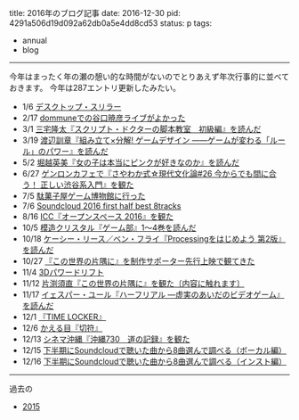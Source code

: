 title: 2016年のブログ記事
date: 2016-12-30
pid: 4291a506d19d092a62db0a5e4dd8cd53
status: p
tags:
- annual
- blog
---

今年はまったく年の瀬の憩い的な時間がないのでとりあえず年次行事的に並べておきます。
今年は287エントリ更新したみたい。

- 1/6 [デスクトップ・スリラー](/2016/01/06/201601/desktop-thriller/)
- 2/17 [dommuneでの谷口暁彦ライブがよかった](/2016/02/17/201602/dommune-hikohiko-live/)
- 3/1 [三宅隆太『スクリプト・ドクターの脚本教室　初級編』を読んだ](/2016/03/01/201603/script-doctor-s-senario-lecture-basic-class/)
- 3/19 [渡辺訓章『組み立て×分解\! ゲームデザイン ――ゲームが変わる「ルール」のパワー』を読んだ](/2016/03/19/201603/construction-and-destruction-in-game-design/)
- 5/2 [堀越英美『女の子は本当にピンクが好きなのか』を読んだ](/2016/05/02/201605/think-pink/)
- 6/27 [ゲンロンカフェで『さやわか式☆現代文化論\#26 今からでも間に合う！ 正しい渋谷系入門』を観た](/2016/06/27/201606/sayawaka-barbora-shibuya-kei/)
- 7/5 [駄菓子屋ゲーム博物館に行った](/2016/06/05/201606/dagashiya-game-museum/)
- 7/6 [Soundcloud 2016 first half best 8tracks](/2016/07/06/201607/soundcloud-2016-first-half-best-8tracks/)
- 8/16 [ICC『オープンスペース 2016』を観た](/2016/08/16/201608/open-space-2016/)
- 10/5 [模造クリスタル『ゲーム部』1〜4巻を読んだ](/2016/10/05/201610/game-bu/)
- 10/18 [ケーシー・リース／ベン・フライ『Processingをはじめよう 第2版』を読んだ](/2016/10/18/201610/getting-started-with-processing-2nd-edition/)
- 10/27 [『この世界の片隅に』を制作サポーター先行上映で観てきた](/2016/10/27/201610/in-a-corner-of-the-world-supporter-preview/)
- 11/4 [3Dパワードリフト](/2016/11/04/201611/3d-power-drift/)
- 11/12 [片渕須直『この世界の片隅に』を観た〔内容に触れます〕](/2016/11/12/201611/in-this-corner-of-the-world/)
- 11/17 [イェスパー・ユール『ハーフリアル ―虚実のあいだのビデオゲーム』を読んだ](/2016/11/17/201611/half-real/)
- 12/1 [『TIME LOCKER』](/2016/12/01/201612/timelocker/)
- 12/6 [かえる目『切符』](/2016/12/06/201612/kippu/)
- 12/13 [シネマ沖縄『沖縄730　道の記録』を観た](/2016/12/13/201612/okinawa-730/)
- 12/15 [下半期にSoundcloudで聴いた曲から8曲選んで調べる（ボーカル編）](http://text-perforation.doppac.cc/2016/12/15/201612/soundcloud-second-half-best-8tracks-vocal/)
- 12/16 [下半期にSoundcloudで聴いた曲から8曲選んで調べる（インスト編）](/2016/12/16/201612/soundcloud-second-half-best-8tracks-inst/)

----
過去の

- [2015](2015/12/31/201512/2015-retrospective)
